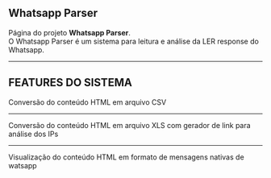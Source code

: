 ## <strong>Whatsapp Parser</strong>
<p align="left"> 
  Página do projeto <strong>Whatsapp Parser</strong>.<br>
  O Whatsapp Parser é um sistema para leitura e análise da LER response do Whatsapp.
</p>

----

## FEATURES DO SISTEMA

<p align="left">
  Conversão do conteúdo HTML em arquivo CSV
</p>

----

<p align="left">
  Conversão do conteúdo HTML em arquivo XLS com gerador de link para análise dos IPs
</p>

----

<p align="left">
  Visualização do conteúdo HTML em formato de mensagens nativas de watsapp
</p>

